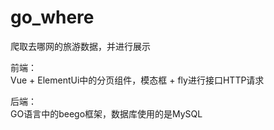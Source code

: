 # go_where
爬取去哪网的旅游数据，并进行展示   

前端：   
Vue + ElementUi中的分页组件，模态框 + fly进行接口HTTP请求  
  
后端：  
GO语言中的beego框架，数据库使用的是MySQL
